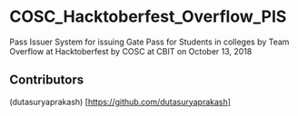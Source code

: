 # COSC_Hacktoberfest_Overflow_PIS
Pass Issuer System for issuing Gate Pass for Students in colleges by Team Overflow at Hacktoberfest by COSC at CBIT on October 13, 2018
 
## Contributors 
(dutasuryaprakash) [https://github.com/dutasuryaprakash]
